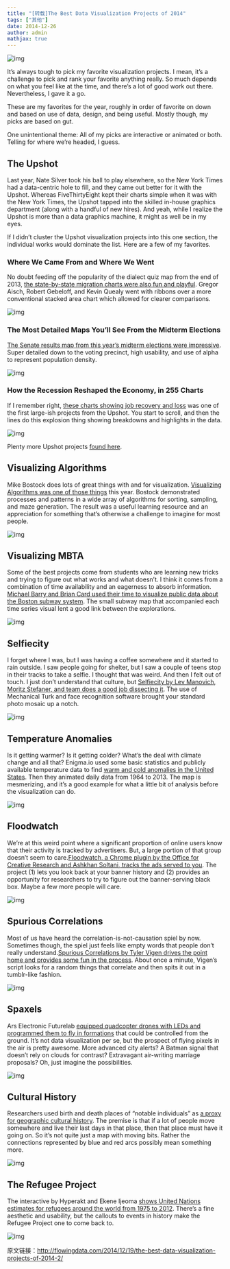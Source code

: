 ```yaml
---
title: "[转载]The Best Data Visualization Projects of 2014"
tags: ["其他"]
date: 2014-12-26
author: admin
mathjax: true
---
```


![img](http://www.cad.zju.edu.cn/home/vagblog/wp-content/uploads/2014/12/1.png)

It’s always tough to pick my favorite visualization projects. I mean, it’s a challenge to pick and rank your favorite anything really. So much depends on what you feel like at the time, and there’s a lot of good work out there. Nevertheless, I gave it a go.

These are my favorites for the year, roughly in order of favorite on down and based on use of data, design, and being useful. Mostly though, my picks are based on gut.

One unintentional theme: All of my picks are interactive or animated or both. Telling for where we’re headed, I guess.

## The Upshot

Last year, Nate Silver took his ball to play elsewhere, so the New York Times had a data-centric hole to fill, and they came out better for it with the Upshot. Whereas FiveThirtyEight kept their charts simple when it was with the New York Times, the Upshot tapped into the skilled in-house graphics department (along with a handful of new hires). And yeah, while I realize the Upshot is more than a data graphics machine, it might as well be in my eyes.

If I didn’t cluster the Upshot visualization projects into this one section, the individual works would dominate the list. Here are a few of my favorites.

### Where We Came From and Where We Went

No doubt feeding off the popularity of the dialect quiz map from the end of 2013, [the state-by-state migration charts were also fun and playful](http://flowingdata.com/2014/08/14/state-of-birth-by-state-and-over-time/). Gregor Aisch, Robert Gebeloff, and Kevin Quealy went with ribbons over a more conventional stacked area chart which allowed for clearer comparisons.

![img](http://www.cad.zju.edu.cn/home/vagblog/wp-content/uploads/2014/12/2.png)

### The Most Detailed Maps You’ll See From the Midterm Elections

[The Senate results map from this year’s midterm elections were impressive](http://flowingdata.com/2014/11/05/senate-results-maps/). Super detailed down to the voting precinct, high usability, and use of alpha to represent population density.

![img](http://www.cad.zju.edu.cn/home/vagblog/wp-content/uploads/2014/12/3.png)

### How the Recession Reshaped the Economy, in 255 Charts

If I remember right, [these charts showing job recovery and loss](http://flowingdata.com/2014/06/05/jobs-recovery-and-loss-by-industry/) was one of the first large-ish projects from the Upshot. You start to scroll, and then the lines do this explosion thing showing breakdowns and highlights in the data.

![img](http://www.cad.zju.edu.cn/home/vagblog/wp-content/uploads/2014/12/4.png)

Plenty more Upshot projects [found here](http://flowingdata.com/tag/upshot/).

## Visualizing Algorithms

Mike Bostock does lots of great things with and for visualization. [Visualizing Algorithms was one of those things](http://flowingdata.com/2014/06/30/visualizing-algorithms/) this year. Bostock demonstrated processes and patterns in a wide array of algorithms for sorting, sampling, and maze generation. The result was a useful learning resource and an appreciation for something that’s otherwise a challenge to imagine for most people.

![img](http://www.cad.zju.edu.cn/home/vagblog/wp-content/uploads/2014/12/5.png)

## Visualizing MBTA

Some of the best projects come from students who are learning new tricks and trying to figure out what works and what doesn’t. I think it comes from a combination of time availability and an eagerness to absorb information. [Michael Barry and Brian Card used their time to visualize public data about the Boston subway system](http://flowingdata.com/2014/06/11/a-visual-analysis-of-the-boston-subway-system/). The small subway map that accompanied each time series visual lent a good link between the explorations.

![img](http://www.cad.zju.edu.cn/home/vagblog/wp-content/uploads/2014/12/6.png)

## Selfiecity

I forget where I was, but I was having a coffee somewhere and it started to rain outside. I saw people going for shelter, but I saw a couple of teens stop in their tracks to take a selfie. I thought that was weird. And then I felt out of touch. I just don’t understand that culture, but [Selfiecity by Lev Manovich, Moritz Stefaner, and team does a good job dissecting it](http://flowingdata.com/2014/02/25/an-exploration-of-selfies/). The use of Mechanical Turk and face recognition software brought your standard photo mosaic up a notch.

![img](http://www.cad.zju.edu.cn/home/vagblog/wp-content/uploads/2014/12/7.png)

## Temperature Anomalies

Is it getting warmer? Is it getting colder? What’s the deal with climate change and all that? Enigma.io used some basic statistics and publicly available temperature data to find [warm and cold anomalies in the United States](http://flowingdata.com/2014/04/14/five-decades-of-warm-and-cold-weather-anomalies/). Then they animated daily data from 1964 to 2013. The map is mesmerizing, and it’s a good example for what a little bit of analysis before the visualization can do.

![img](http://www.cad.zju.edu.cn/home/vagblog/wp-content/uploads/2014/12/8.png)

## Floodwatch

We’re at this weird point where a significant proportion of online users know that their activity is tracked by advertisers. But, a large portion of that group doesn’t seem to care.[Floodwatch, a Chrome plugin by the Office for Creative Research and Ashkhan Soltani, tracks the ads served to you](http://flowingdata.com/2014/10/08/tracking-the-ad-industry/). The project (1) lets you look back at your banner history and (2) provides an opportunity for researchers to try to figure out the banner-serving black box. Maybe a few more people will care.

![img](http://www.cad.zju.edu.cn/home/vagblog/wp-content/uploads/2014/12/9.png)

## Spurious Correlations

Most of us have heard the correlation-is-not-causation spiel by now. Sometimes though, the spiel just feels like empty words that people don’t really understand.[Spurious Correlations by Tyler Vigen drives the point home and provides some fun in the process](http://flowingdata.com/2014/05/12/random-things-that-correlate/). About once a minute, Vigen’s script looks for a random things that correlate and then spits it out in a tumblr-like fashion.

![img](http://www.cad.zju.edu.cn/home/vagblog/wp-content/uploads/2014/12/10.png)

## Spaxels

Ars Electronic Futurelab [equipped quadcopter drones with LEDs and programmed them to fly in formations](http://flowingdata.com/2014/09/26/drones-programmed-for-light-painting-in-the-sky/) that could be controlled from the ground. It’s not data visualization per se, but the prospect of flying pixels in the air is pretty awesome. More advanced city alerts? A Batman signal that doesn’t rely on clouds for contrast? Extravagant air-writing marriage proposals? Oh, just imagine the possibilities.

![img](http://www.cad.zju.edu.cn/home/vagblog/wp-content/uploads/2014/12/11.png)

## Cultural History

Researchers used birth and death places of “notable individuals” as [a proxy for geographic cultural history](http://flowingdata.com/2014/08/04/cultural-history-via-where-notable-people-died/). The premise is that if a lot of people move somewhere and live their last days in that place, then that place must have it going on. So it’s not quite just a map with moving bits. Rather the connections represented by blue and red arcs possibly mean something more.

![img](http://www.cad.zju.edu.cn/home/vagblog/wp-content/uploads/2014/12/12.png)

## The Refugee Project

The interactive by Hyperakt and Ekene Ijeoma [shows United Nations estimates for refugees around the world from 1975 to 2012](http://flowingdata.com/2014/01/09/a-visual-exploration-of-refugee-migrations/). There’s a fine aesthetic and usability, but the callouts to events in history make the Refugee Project one to come back to.

![img](http://www.cad.zju.edu.cn/home/vagblog/wp-content/uploads/2014/12/13.png)

原文链接：<http://flowingdata.com/2014/12/19/the-best-data-visualization-projects-of-2014-2/>